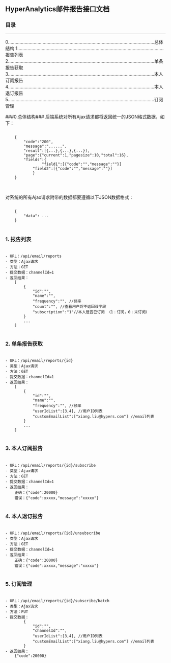 ## HyperAnalytics邮件报告接口文档 ##
### 目录 ###
<hr/>
0..................................................................................................................总体结构
1..................................................................................................................报告列表
2..................................................................................................................单条报告获取
3..................................................................................................................本人订阅报告
4..................................................................................................................本人退订报告
5..................................................................................................................订阅管理

###0.总体结构###
后端系统对所有Ajax请求都将返回统一的JSON格式数据，如下：
<pre>
<code>
	{
		"code":"200",	
		"message":"......",
	 	"result":[{...},{...},{...}],
		"page":{"current":1,"pagesize":10,"total":16},
		"fields":{
	        	"field1":[{"code":"","message":""}]
			"field2":[{"code":"","message":""}]
	        }
	}

</code>
</pre>

对系统的所有Ajax请求附带的数据都要遵循以下JSON数据格式：
<pre>
<code>
	{
		"data": ...
	}
</code>
</pre>

### 1. 报告列表 ###
<pre>
  <code>
- URL：/api/email/reports
- 类型：Ajax请求
- 方法：GET
- 提交数据：channelId=1
- 返回结果：
	[
		{
			"id":"",
			"name":"",
			"frequency":"", //频率
			"count":"", //查看用户将不返回该字段
			"subscription":"1"//本人是否已订阅 （1：订阅，0：末订阅）
		}
		...
	]
 </code>
</pre>

### 2. 单条报告获取 ###
<pre>
  <code>
- URL：/api/email/reports/{id}
- 类型：Ajax请求
- 方法：GET
- 提交数据：channelId=1
- 返回结果：
	[
		{
			"id":"",
			"name":"",
			"frequency":"", //频率
			"userIdList":[3,4], //用户ID列表
			"customEmailList":["xiang.liu@hypers.com"] //email列表
		}
		...
	]
 </code>
</pre>


### 3. 本人订阅报告 ###
<pre>
  <code>
- URL：/api/email/reports/{id}/subscribe
- 类型：Ajax请求
- 方法：GET
- 提交数据：channelId=1
- 返回结果：
	正确：{"code":20000}
	错误：{"code":xxxxx,"message":"xxxxx"}
 </code>
</pre>

### 4. 本人退订报告 ###
<pre>
  <code>
- URL：/api/email/reports/{id}/unsubscribe
- 类型：Ajax请求
- 方法：GET
- 提交数据：channelId=1
- 返回结果：
	正确：{"code":20000}
	错误：{"code":xxxxx,"message":"xxxxx"}
 </code>
</pre>



### 5. 订阅管理 ###
<pre>
  <code>
- URL：/api/email/reports/{id}/subscribe/batch
- 类型：Ajax请求
- 方法：PUT
- 提交数据：
		{
			"id":"",
			"channelId":"",
			"userIdList":[3,4], //用户ID列表
			"customEmailList":["xiang.liu@hypers.com"] //email列表
		}
- 返回结果：
	{"code":20000} 
 </code>
</pre>